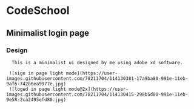 #     CodeSchool
##    Minimalist login page
###   Design
      This is a minimalist ui designed by me using adobe xd software.
   
     ![sign in page light mode](https://user-images.githubusercontent.com/78211704/114130381-17a9ba80-991e-11eb-9af6-742b6ea9977e.jpg)
     ![loged in page light mode@2x](https://user-images.githubusercontent.com/78211704/114130415-298b5d80-991e-11eb-9e58-2ca2495efd80.jpg)

